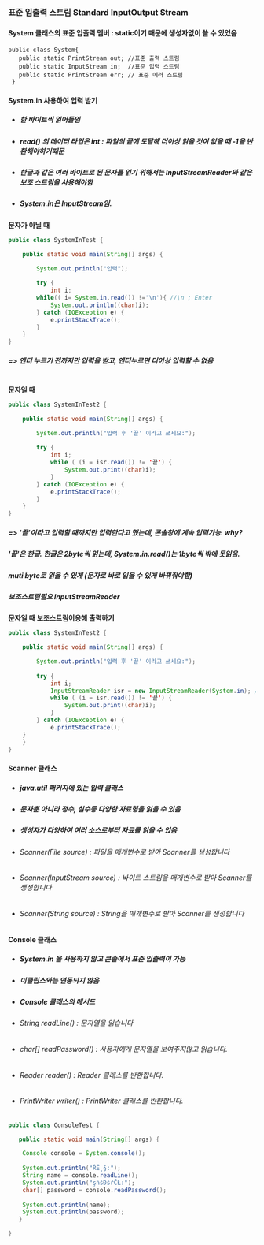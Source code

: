 ### 표준 입출력 스트림 Standard InputOutput Stream
#### System 클래스의 표준 입출력 멤버 : static이기 때문에 생성자없이 쓸 수 있었음

    public class System{
       public static PrintStream out; //표준 출력 스트림
       public static InputStream in;  //표준 입력 스트림
       public static PrintStream err; // 표준 에러 스트림
     }
    
#### System.in 사용하여 입력 받기
* ##### 한 바이트씩 읽어들임
* ##### read() 의 데이터 타입은 int : 파일의 끝에 도달해 더이상 읽을 것이 없을 때 -1을 반환해야하기때문
* ##### 한글과 같은 여러 바이트로 된 문자를 읽기 위해서는 InputStreamReader와 같은 보조 스트림을 사용해야함
* ##### System.in은 InputStream임.
**문자가 아닐 때**
```java
public class SystemInTest {

	public static void main(String[] args) {

		System.out.println("입력");
		
		try {
			int i;
	    while(( i= System.in.read()) !='\n'){ //\n ; Enter
			System.out.println((char)i);
		} catch (IOException e) {
			e.printStackTrace();
		}	
	}
}
```
##### => 엔터 누르기 전까지만 입력을 받고, 엔터누르면 더이상 입력할 수 없음

#
**문자일 때**
```java
public class SystemInTest2 {

	public static void main(String[] args) {

		System.out.println("입력 후 '끝' 이라고 쓰세요:");
		
		try {
			int i;
			while ( (i = isr.read()) != '끝') {  
				System.out.print((char)i);
			}
		} catch (IOException e) {
			e.printStackTrace();
		}
	}
}
```
##### => '끝'이라고 입력할 때까지만 입력한다고 했는데, 콘솔창에 계속 입력가능. why?
#####    '끝'은 한글. 한글은 2byte씩 읽는데, System.in.read()는 1byte씩 밖에 못읽음.
#####     muti byte로 읽을 수 있게 (문자로 바로 읽을 수 있게 바꿔줘야함)
#####     보조스트림필요 InputStreamReader
**문자일 때 보조스트림이용해 출력하기**
```java
public class SystemInTest2 {

	public static void main(String[] args) {

		System.out.println("입력 후 '끝' 이라고 쓰세요:");
		
		try {
			int i;
			InputStreamReader isr = new InputStreamReader(System.in); //보조스트림은 다른 스트림을 안에 받는다.
			while ( (i = isr.read()) != '끝') {
				System.out.print((char)i);
			}
		} catch (IOException e) {
			e.printStackTrace();
    }	
	}
}
```
#### Scanner 클래스
* ##### java.util 패키지에 있는 입력 클래스
* ##### 문자뿐 아니라 정수, 실수등 다양한 자료형을 읽을 수 있음
* ##### 생성자가 다양하여 여러 소스로부터 자료를 읽을 수 있음
 * ###### Scanner(File source) : 파일을 매개변수로 받아 Scanner를 생성합니다
 * ###### Scanner(InputStream source) : 바이트 스트림을 매개변수로 받아 Scanner를 생성합니다
 * ###### Scanner(String source) : String을 매개변수로 받아 Scanner를 생성합니다

#### Console 클래스
* ##### System.in 을 사용하지 않고 콘솔에서 표준 입출력이 가능
* ##### 이클립스와는 연동되지 않음
* ##### Console 클래스의 메서드
 * ###### String readLine() : 문자열을 읽습니다
 * ###### char[] readPassword() : 사용자에게 문자열을 보여주지않고 읽습니다.
 * ###### Reader reader() : Reader 클래스를 반환합니다.
 * ###### PrintWriter writer() : PrintWriter 클래스를 반환합니다.

```java
public class ConsoleTest {

   public static void main(String[] args) {

	Console console = System.console();
		
	System.out.println("ŔĚ¸§:");
	String name = console.readLine();
	System.out.println("şńšĐšřČŁ:");
	char[] password = console.readPassword();
		
	System.out.println(name);
	System.out.println(password);
   }

}
```
